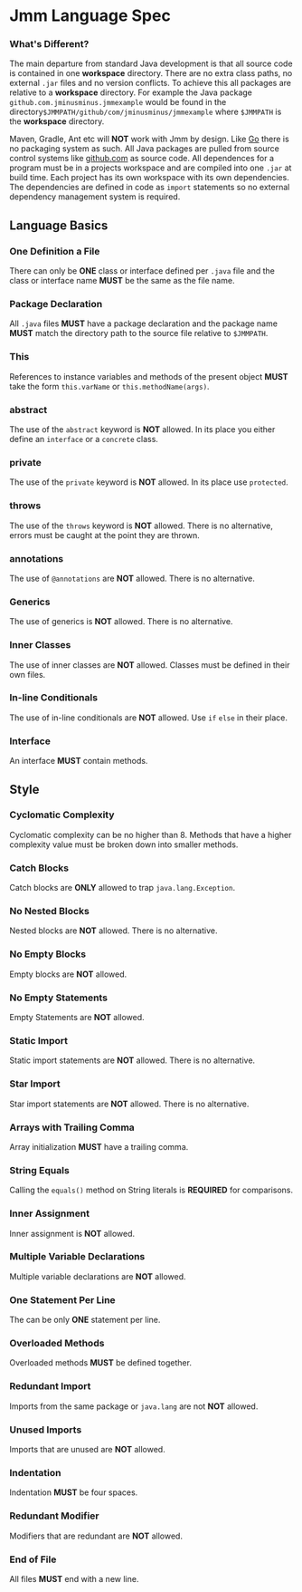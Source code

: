# Jmm Language Spec

### What's Different?

The main departure from standard Java development is that all source code is contained in one __workspace__ directory. There are no extra class paths, no external `.jar` files and no version conflicts. To achieve this all packages are relative to a __workspace__ directory. For example the Java package `github.com.jminusminus.jmmexample` would be found in the directory`$JMMPATH/github/com/jminusminus/jmmexample` where `$JMMPATH` is the __workspace__ directory.

Maven, Gradle, Ant etc will __NOT__ work with Jmm by design. Like [Go](https://golang.org/) there is no packaging system as such. All Java packages are pulled from source control systems like [github.com](https://github.com/) as source code. All dependences for a program must be in a projects workspace and are compiled into one `.jar` at build time. Each project has its own workspace with its own dependencies. The dependencies are defined in code as `import` statements so no external dependency management system is required.

## Language Basics

### One Definition a File

There can only be __ONE__ class or interface defined per `.java` file and the class or interface name __MUST__ be the same as the file name.

### Package Declaration

All `.java` files __MUST__ have a package declaration and the package name __MUST__ match the directory path to the source file relative to `$JMMPATH`.

### This

References to instance variables and methods of the present object __MUST__ take the form `this.varName` or `this.methodName(args)`.

### abstract

The use of the `abstract` keyword is __NOT__ allowed. In its place you either define an `interface` or a `concrete` class.

### private

The use of the `private` keyword is __NOT__ allowed. In its place use `protected`.

### throws

The use of the `throws` keyword is __NOT__ allowed. There is no alternative, errors must be caught at the point they are thrown.

### annotations

The use of `@annotations` are __NOT__ allowed. There is no alternative.

### Generics

The use of generics is __NOT__ allowed. There is no alternative.

### Inner Classes

The use of inner classes are __NOT__ allowed. Classes must be defined in their own files.

### In-line Conditionals

The use of in-line conditionals are __NOT__ allowed. Use `if` `else` in their place.

### Interface

An interface __MUST__ contain methods.

## Style

### Cyclomatic Complexity

Cyclomatic complexity can be no higher than 8. Methods that have a higher complexity value must be broken down into smaller methods.

### Catch Blocks

Catch blocks are __ONLY__ allowed to trap `java.lang.Exception`.

### No Nested Blocks

Nested blocks are __NOT__ allowed. There is no alternative.

### No Empty Blocks

Empty blocks are __NOT__ allowed.

### No Empty Statements

Empty Statements are __NOT__ allowed.

### Static Import

Static import statements are __NOT__ allowed. There is no alternative.

### Star Import

Star import statements are __NOT__ allowed. There is no alternative.

### Arrays with Trailing Comma

Array initialization __MUST__ have a trailing comma.

### String Equals

Calling the `equals()` method on String literals is __REQUIRED__ for comparisons.

### Inner Assignment

Inner assignment is __NOT__ allowed.

### Multiple Variable Declarations

Multiple variable declarations are __NOT__ allowed.

### One Statement Per Line

The can be only __ONE__ statement per line.

### Overloaded Methods

Overloaded methods __MUST__ be defined together.

### Redundant Import

Imports from the same package or `java.lang` are not __NOT__ allowed.

### Unused Imports

Imports that are unused are __NOT__ allowed.

### Indentation

Indentation __MUST__ be four spaces.

### Redundant Modifier

Modifiers that are redundant are __NOT__ allowed.

### End of File

All files __MUST__ end with a new line.
